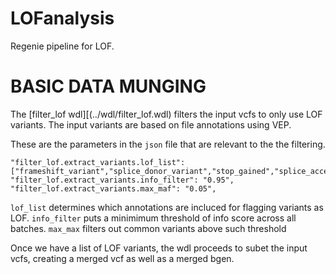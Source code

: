 # LOFanalysis

Regenie pipeline for LOF.

# BASIC DATA MUNGING 


The [filter_lof wdl][(../wdl/filter_lof.wdl) filters the input vcfs to only use LOF variants. The input variants are based on file annotations using VEP.

These are the parameters in the `json` file that are relevant to the the filtering.

```
"filter_lof.extract_variants.lof_list":  ["frameshift_variant","splice_donor_variant","stop_gained","splice_acceptor_variant"],
"filter_lof.extract_variants.info_filter": "0.95",
"filter_lof.extract_variants.max_maf": "0.05",
```

`lof_list` determines which annotations are incluced for flagging variants as LOF.
`info_filter` puts a minimimum threshold of info score across all batches.
`max_max` filters out common variants above such threshold


Once we have a list of LOF variants, the wdl proceeds to subet the input vcfs, creating a merged vcf as well as a merged bgen.